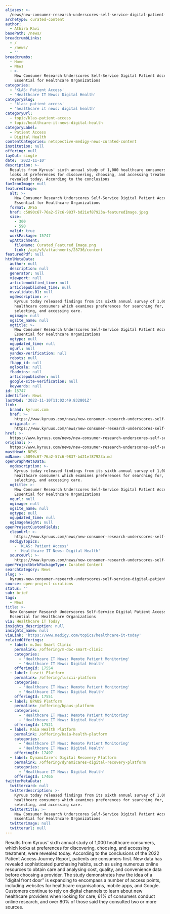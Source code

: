 ```yaml
---
aliases: >-
  /news/new-consumer-research-underscores-self-service-digital-patient-access-as-essential-for-healthcare-organizations
archetype: curated-content
author:
  - Athira Ravi
basePath: /news/
breadcrumbLinks:
  - /
  - /news/
  - ''
breadcrumbs:
  - Home
  - News
  - >-
    New Consumer Research Underscores Self-Service Digital Patient Access as
    Essential for Healthcare Organizations
categories:
  - 'KLAS: Patient Access'
  - 'Healthcare IT News: Digital Health'
categorySlug:
  - 'klas: patient access'
  - 'healthcare it news: digital health'
categoryUrl:
  - topic/klas-patient-access
  - topic/healthcare-it-news-digital-health
categoryLabel:
  - Patient Access
  - Digital Health
contentCategories: netspective-medigy-news-curated-content
institution: null
offering: null
layOut: single
date: '2022-11-10'
description: >-
  Results from Kyruus' sixth annual study of 1,000 healthcare consumers, which
  looks at preferences for discovering, choosing, and accessing treatment, were
  revealed today. According to the conclusions 
favIconImage: null
featuredImage:
  alt: >-
    New Consumer Research Underscores Self-Service Digital Patient Access as
    Essential for Healthcare Organizations
  format: JPEG
  href: c5890c67-76a2-57c6-9837-bd21ef87923a-featuredImage.jpeg
  size:
    - 300
    - 590
  valid: true
  workPackage: 15747
  wpAttachment:
    fileName: Curated_Featured_Image.png
    link: /api/v3/attachments/28736/content
featuredPdf: null
htmlMetaData:
  author: null
  description: null
  generator: null
  viewport: null
  articlemodified_time: null
  articlepublished_time: null
  msvalidate.01: null
  ogdescription: >-
    Kyruus today released findings from its sixth annual survey of 1,000
    healthcare consumers which examines preferences for searching for,
    selecting, and accessing care.
  ogimage: null
  ogsite_name: null
  ogtitle: >-
    New Consumer Research Underscores Self-Service Digital Patient Access as
    Essential for Healthcare Organizations
  ogtype: null
  ogupdated_time: null
  ogurl: null
  yandex-verification: null
  robots: null
  fbapp_id: null
  oglocale: null
  fbadmins: null
  articlepublisher: null
  google-site-verification: null
  keywords: null
id: 15747
identifier: News
lastMod: '2022-11-10T11:02:49.832801Z'
link:
  brand: kyruus.com
  href: >-
    https://www.kyruus.com/news/new-consumer-research-underscores-self-service-digital-patient-access-as-essential-for-healthcare-organizations
  original: >-
    https://www.kyruus.com/news/new-consumer-research-underscores-self-service-digital-patient-access-as-essential-for-healthcare-organizations
href: >-
  https://www.kyruus.com/news/new-consumer-research-underscores-self-service-digital-patient-access-as-essential-for-healthcare-organizations
original: >-
  https://www.kyruus.com/news/new-consumer-research-underscores-self-service-digital-patient-access-as-essential-for-healthcare-organizations
mastHead: NEWS
mdName: c5890c67-76a2-57c6-9837-bd21ef87923a.md
openGraphMetaData:
  ogdescription: >-
    Kyruus today released findings from its sixth annual survey of 1,000
    healthcare consumers which examines preferences for searching for,
    selecting, and accessing care.
  ogtitle: >-
    New Consumer Research Underscores Self-Service Digital Patient Access as
    Essential for Healthcare Organizations
  ogurl: null
  ogimage: null
  ogsite_name: null
  ogtype: null
  ogupdated_time: null
  ogimageheight: null
openProjectCustomFields:
  cleanUrl: >-
    https://www.kyruus.com/news/new-consumer-research-underscores-self-service-digital-patient-access-as-essential-for-healthcare-organizations
  medigyTopics:
    - 'KLAS: Patient Access'
    - 'Healthcare IT News: Digital Health'
  sourceUrl: >-
    https://www.kyruus.com/news/new-consumer-research-underscores-self-service-digital-patient-access-as-essential-for-healthcare-organizations
openProjectWorkPackageType: Curated Content
searchCategory: News
slug: >-
  kyruus-new-consumer-research-underscores-self-service-digital-patient-access-as-essential-for-healthcare-organizations
source: open-project-curations
status: ''
sub: brief
tags:
  - News
title: >-
  New Consumer Research Underscores Self-Service Digital Patient Access as
  Essential for Healthcare Organizations
via: Healthcare IT Today
insights_description: null
insights_name: null
viaLink: 'https://www.medigy.com/topics/healthcare-it-today'
relatedOfferings:
  - label: m.Doc Smart Clinic
    permalink: /offering/m-doc-smart-clinic
    categories:
      - 'Healthcare IT News: Remote Patient Monitoring'
      - 'Healthcare IT News: Digital Health'
    offeringId: 17554
  - label: Luscii Platform
    permalink: /offering/luscii-platform
    categories:
      - 'Healthcare IT News: Remote Patient Monitoring'
      - 'Healthcare IT News: Digital Health'
    offeringId: 17551
  - label: BPAUS Platform
    permalink: /offering/bpaus-platform
    categories:
      - 'Healthcare IT News: Remote Patient Monitoring'
      - 'Healthcare IT News: Digital Health'
    offeringId: 17521
  - label: Kaia Health Platform
    permalink: /offering/kaia-health-platform
    categories:
      - 'Healthcare IT News: Remote Patient Monitoring'
      - 'Healthcare IT News: Digital Health'
    offeringId: 17497
  - label: DynamiCare's Digital Recovery Platform
    permalink: /offering/dynamicares-digital-recovery-platform
    categories:
      - 'Healthcare IT News: Digital Health'
    offeringId: 17465
twitterMetaData:
  twittercard: null
  twitterdescription: >-
    Kyruus today released findings from its sixth annual survey of 1,000
    healthcare consumers which examines preferences for searching for,
    selecting, and accessing care.
  twittertitle: >-
    New Consumer Research Underscores Self-Service Digital Patient Access as
    Essential for Healthcare Organizations
  twitterimage: null
  twitterurl: null
---
```

<p>Results from Kyruus' sixth annual study of 1,000 healthcare consumers, which looks at preferences for discovering, choosing, and accessing treatment, were revealed today. According to the conclusions of the 2022 Patient Access Journey Report, patients are consumers first. New data has revealed sophisticated purchasing habits, such as using numerous online resources to obtain care and analysing cost, quality, and convenience data before choosing a provider. The study demonstrates how the idea of a "digital front door" is expanding to encompass a number of access points, including websites for healthcare organisations, mobile apps, and Google. Customers continue to rely on digital channels to learn about new healthcare providers when looking for care; 61% of consumers conduct online research, and over 80% of those said they consulted two or more sources.</p>